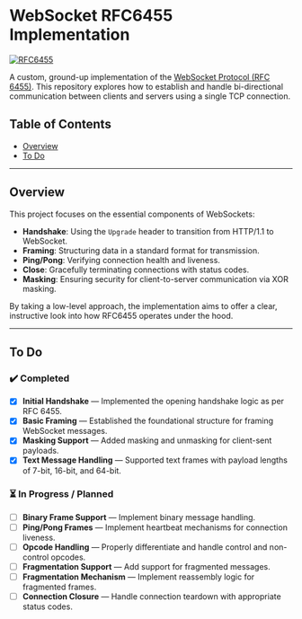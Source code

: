 # WebSocket RFC6455 Implementation

[![RFC6455](https://img.shields.io/badge/WebSocket-RFC%206455-brightgreen)](https://datatracker.ietf.org/doc/html/rfc6455)

A custom, ground-up implementation of the [WebSocket Protocol (RFC 6455)](https://datatracker.ietf.org/doc/html/rfc6455). This repository explores how to establish and handle bi-directional communication between clients and servers using a single TCP connection.

## Table of Contents

- [Overview](#overview)
- [To Do](#to-do)

---

## Overview

This project focuses on the essential components of WebSockets:

- **Handshake**: Using the `Upgrade` header to transition from HTTP/1.1 to WebSocket.
- **Framing**: Structuring data in a standard format for transmission.
- **Ping/Pong**: Verifying connection health and liveness.
- **Close**: Gracefully terminating connections with status codes.
- **Masking**: Ensuring security for client-to-server communication via XOR masking.

By taking a low-level approach, the implementation aims to offer a clear, instructive look into how RFC6455 operates under the hood.

---

## To Do

### ✔️ Completed
- [x] **Initial Handshake** — Implemented the opening handshake logic as per RFC 6455.
- [x] **Basic Framing** — Established the foundational structure for framing WebSocket messages.
- [x] **Masking Support** — Added masking and unmasking for client-sent payloads.
- [x] **Text Message Handling** — Supported text frames with payload lengths of 7-bit, 16-bit, and 64-bit.

### ⏳ In Progress / Planned
- [ ] **Binary Frame Support** — Implement binary message handling.
- [ ] **Ping/Pong Frames** — Implement heartbeat mechanisms for connection liveness.
- [ ] **Opcode Handling** — Properly differentiate and handle control and non-control opcodes.
- [ ] **Fragmentation Support** — Add support for fragmented messages.
- [ ] **Fragmentation Mechanism** — Implement reassembly logic for fragmented frames.
- [ ] **Connection Closure** — Handle connection teardown with appropriate status codes.

